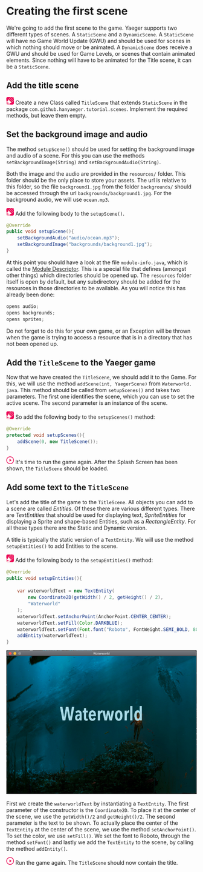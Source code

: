 # Creating the first scene

We're going to add the first scene to the game. Yaeger supports two different
types of scenes. A `StaticScene` and a `DynamicScene`. A `StaticScene` will have
no Game World Update (GWU) and should be used for scenes in which nothing 
should move or be animated. A `DynamicScene` does receive a GWU and should be
used for Game Levels, or scenes that contain animated elements. Since nothing
will have to be animated for the Title scene, it can be a `StaticScene`.

## Add the title scene

![Edit](images/edit.png) Create a new Class called `TitleScene` that
extends `StaticScene` in the package `com.github.hanyaeger.tutorial.scenes`.
Implement the required methods, but leave them empty.

## Set the background image and audio

The method `setupScene()` should be used for setting the background image and
audio of a scene. For this you can use the methods 
`setBackgroundImage(String)` and `setBackgroundAudio(String)`.

Both the image and the audio are provided in the `resources/` folder. This
folder should be the only place to store your assets. The url is relative to
this folder, so the file `background1.jpg` from the folder `backgrounds/` should
be accessed through the url `backgrounds/background1.jpg`. For the background
audio, we will use `ocean.mp3`.

![Edit](images/edit.png) Add the following body to the `setupScene()`.

```java
@Override
public void setupScene(){
    setBackgroundAudio("audio/ocean.mp3");
    setBackgroundImage("backgrounds/background1.jpg");
}
```

At this point you should have a look at the file `module-info.java`, which is
called the [Module Descriptor](https://www.oracle.com/nl/corporate/features/understanding-java-9-modules.html). 
This is a special file that defines (amongst other things) which directories 
should be opened up. The `resources` folder itself is open by default, but 
any subdirectory should be added for the resources in those directories to 
be available. As you will notice this has already been done:

```java 
opens audio; 
opens backgrounds; 
opens sprites;
```

Do not forget to do this for your own game, or an Exception will be thrown when
the game is trying to access a resource that is in a directory that has not been
opened up.

## Add the `TitleScene` to the Yaeger game

Now that we have created the `TitleScene`, we should add it to the Game. For 
this, we will use the method `addScene(int, YaegerScene)` from `Waterworld.
java`. This method should be called from `setupScenes()` and takes two 
parameters. The first one identifies the scene, which you can 
use to set the active scene. The second parameter is an instance of the scene.

![Edit](images/edit.png) So add the following body to the `setupScenes()`
method:

```java
@Override
protected void setupScenes(){
    addScene(0, new TitleScene());
}
```

![Run](images/play.png) It's time to run the game again. After the Splash Screen
has been shown, the `TitleScene` should be loaded.

## Add some text to the `TitleScene`

Let's add the title of the game to the `TitleScene`. All objects you can add to
a scene are called *Entities*. Of these there are various different types. There
are *TextEntities* that should be used for displaying text, *SpriteEntities* 
for displaying a Sprite and shape-based Entities, such as a 
*RectangleEntity*. For all these types there are the Static and
Dynamic version.

A title is typically the static version of a `TextEntity`. We will use the
method `setupEntities()` to add Entities to the scene.

![Edit](images/edit.png) Add the following body to the `setupEntities()` method:

```java
@Override
public void setupEntities(){

    var waterworldText = new TextEntity(
        new Coordinate2D(getWidth() / 2, getHeight() / 2),
        "Waterworld"
    );
    waterworldText.setAnchorPoint(AnchorPoint.CENTER_CENTER);
    waterworldText.setFill(Color.DARKBLUE);
    waterworldText.setFont(Font.font("Roboto", FontWeight.SEMI_BOLD, 80));
    addEntity(waterworldText);
}
```

![The Title Scene](images/game/title-no-buttons.png)

First we create the `waterworldText` by instantiating a `TextEntity`. The first
parameter of the constructor is the `Coordinate2D`. To place it at the center of
the scene, we use the `getWidth()/2` and `getHeight()/2`. The second parameter
is the text to be shown. To actually place the center of the `TextEntity` at the
center of the scene, we use the method `setAnchorPoint()`. To set the color,
we use `setFill()`. We set the font to Roboto, through the
method `setFont()` and lastly we add the `TextEntity` to the scene, by 
calling the method `addEntity()`.

![Run](images/play.png) Run the game again. The `TitleScene` should now contain
the title.
